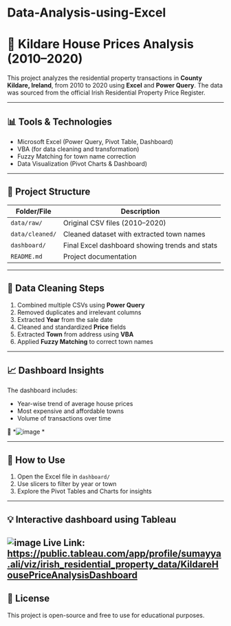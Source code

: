 # Data-Analysis-using-Excel
# 🏡 Kildare House Prices Analysis (2010–2020)

This project analyzes the residential property transactions in **County Kildare, Ireland**, from 2010 to 2020 using **Excel** and **Power Query**. The data was sourced from the official Irish Residential Property Price Register.

---

## 📊 Tools & Technologies

- Microsoft Excel (Power Query, Pivot Table, Dashboard)
- VBA (for data cleaning and transformation)
- Fuzzy Matching for town name correction
- Data Visualization (Pivot Charts & Dashboard)

---

## 📁 Project Structure

| Folder/File            | Description                                      |
|------------------------|--------------------------------------------------|
| `data/raw/`            | Original CSV files (2010–2020)                   |
| `data/cleaned/`        | Cleaned dataset with extracted town names        |
| `dashboard/`           | Final Excel dashboard showing trends and stats   |
| `README.md`            | Project documentation                            |

---

## 🧹 Data Cleaning Steps

1. Combined multiple CSVs using **Power Query**
2. Removed duplicates and irrelevant columns
3. Extracted **Year** from the sale date
4. Cleaned and standardized **Price** fields
5. Extracted **Town** from address using **VBA**
6. Applied **Fuzzy Matching** to correct town names

---

## 📈 Dashboard Insights

The dashboard includes:

- Year-wise trend of average house prices
- Most expensive and affordable towns
- Volume of transactions over time

📸 *![image](https://github.com/user-attachments/assets/6b2b5186-9ab3-4e13-89ed-5a35a6ca8eb4)
*

---

## 🚀 How to Use

1. Open the Excel file in `dashboard/`
2. Use slicers to filter by year or town
3. Explore the Pivot Tables and Charts for insights

---

## 💡 Interactive dashboard using Tableau

![image](https://github.com/user-attachments/assets/53f76fae-dee6-4c7c-8380-045e27b59f4a)
Live Link: https://public.tableau.com/app/profile/sumayya.ali/viz/irish_residential_property_data/KildareHousePriceAnalysisDashboard 
---

## 📜 License

This project is open-source and free to use for educational purposes.
